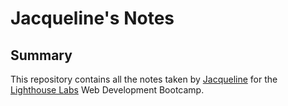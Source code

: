 # Jacqueline's Notes

## Summary

This repository contains all the notes taken by [Jacqueline](https://github.com/JacquelineMG) for the [Lighthouse Labs](https://www.lighthouselabs.ca/en) Web Development Bootcamp.
